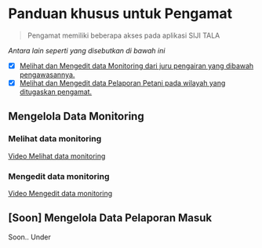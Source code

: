 # Panduan khusus untuk Pengamat
> Pengamat memiliki beberapa akses pada aplikasi SIJI TALA

*Antara lain seperti yang disebutkan di bawah ini*
 - [x] [Melihat dan Mengedit data Monitoring dari juru pengairan yang dibawah pengawasannya.](#mengelola-data-monitoring)
 - [x] [Melihat dan Mengedit data Pelaporan Petani pada wilayah yang ditugaskan pengamat.](#mengelola-data-pelaporan-masuk)

## Mengelola Data Monitoring
### Melihat data monitoring
[Video Melihat data monitoring](pengamat/pengamat-lihat-monitoring.mp4 ':include :type=video width=100% height=500px controls')
### Mengedit data monitoring
[Video Mengedit data monitoring](pengamat/pengamat-edit-monitoring.mp4 ':include :type=video width=100% height=500px controls')
## [Soon] Mengelola Data Pelaporan Masuk
Soon.. Under